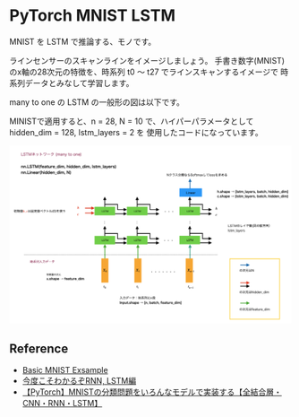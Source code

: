 # PyTorch MNIST LSTM

MNIST を LSTM で推論する、モノです。

ラインセンサーのスキャンラインをイメージしましょう。
手書き数字(MNIST)のx軸の28次元の特徴を、時系列 t0 〜 t27 でラインスキャンするイメージで
時系列データとみなして学習します。

many to one の LSTM の一般形の図は以下です。

MINISTで適用すると、n = 28, N = 10 で、ハイパーパラメータとして hidden_dim = 128, lstm_layers = 2 を
使用したコードになっています。

![LSTM](LSTM.png)


## Reference

- [Basic MNIST Exsample](https://github.com/pytorch/examples/tree/main/mnist)
- [今度こそわかるぞRNN, LSTM編](https://qiita.com/kazukiii/items/df809d6cd5d7d1f57be3)
- [【PyTorch】MNISTの分類問題をいろんなモデルで実装する【全結合層・CNN・RNN・LSTM】](https://lotti.info/mnist-dence-cnn-rnn-lstm/)
